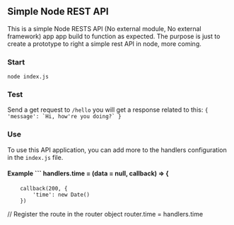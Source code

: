 ## Simple Node REST API
This is a simple Node RESTS API (No external module, No external framework) app app build to function as expected.
The purpose is just to create a prototype to right a simple rest API in node, 
more coming.

### Start
``` node index.js ```

### Test
Send a get request to ```/hello``` you will get a response related to this: ``` {
            'message': `Hi, how're you doing?`
        } ```

### Use
To use this API application, you can add more to the handlers configuration in the ```index.js``` file. 
#### Example ``` handlers.time =  (data = null, callback) => {
        callback(200, {
            'time': new Date()
        })
// Register the route in the router object
router.time = handlers.time

```
